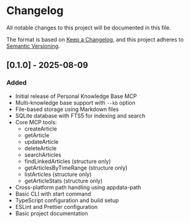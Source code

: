 # Changelog

All notable changes to this project will be documented in this file.

The format is based on [Keep a Changelog](https://keepachangelog.com/en/1.0.0/),
and this project adheres to [Semantic Versioning](https://semver.org/spec/v2.0.0.html).

## [0.1.0] - 2025-08-09

### Added
- Initial release of Personal Knowledge Base MCP
- Multi-knowledge base support with `--kb` option
- File-based storage using Markdown files
- SQLite database with FTS5 for indexing and search
- Core MCP tools:
  - createArticle
  - getArticle
  - updateArticle
  - deleteArticle
  - searchArticles
  - findLinkedArticles (structure only)
  - getArticlesByTimeRange (structure only)
  - listArticles (structure only)
  - getArticleStats (structure only)
- Cross-platform path handling using appdata-path
- Basic CLI with start command
- TypeScript configuration and build setup
- ESLint and Prettier configuration
- Basic project documentation
